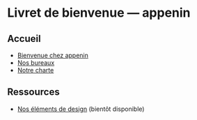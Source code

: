 # Livret de bienvenue — appenin

## Accueil

- [Bienvenue chez appenin](bienvenue.md)
- [Nos bureaux](bureaux.md)
- [Notre charte](charte.md)

## Ressources

- [Nos éléments de design](design.md) (bientôt disponible)
